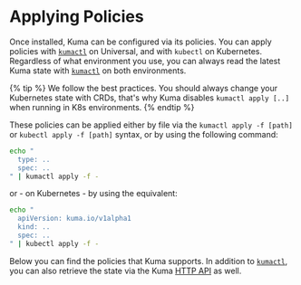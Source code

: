 ---
---
# Applying Policies

Once installed, Kuma can be configured via its policies. You can apply policies with [`kumactl`](../../documentation/cli) on Universal, and with `kubectl` on Kubernetes. Regardless of what environment you use, you can always read the latest Kuma state with [`kumactl`](../../documentation/cli) on both environments.

{% tip %}
We follow the best practices. You should always change your Kubernetes state with CRDs, that's why Kuma disables `kumactl apply [..]` when running in K8s environments.
{% endtip %}

These policies can be applied either by file via the `kumactl apply -f [path]` or `kubectl apply -f [path]` syntax, or by using the following command:

```sh
echo "
  type: ..
  spec: ..
" | kumactl apply -f -
```

or - on Kubernetes - by using the equivalent:

```sh
echo "
  apiVersion: kuma.io/v1alpha1
  kind: ..
  spec: ..
" | kubectl apply -f -
```

Below you can find the policies that Kuma supports. In addition to [`kumactl`](../../documentation/cli), you can also retrieve the state via the Kuma [HTTP API](../../documentation/http-api) as well.
